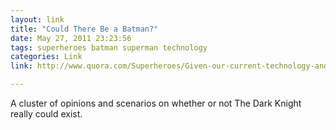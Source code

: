 ```yaml
---
layout: link
title: "Could There Be a Batman?"
date: May 27, 2011 23:23:56
tags: superheroes batman superman technology
categories: Link
link: http://www.quora.com/Superheroes/Given-our-current-technology-and-with-the-proper-training-would-it-be-possible-for-someone-to-become-Batman

---
```


A cluster of opinions and scenarios on whether or not The Dark Knight really could exist.